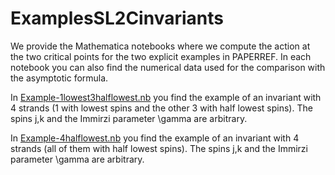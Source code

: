 # ExamplesSL2Cinvariants
We provide the Mathematica notebooks where we compute the action at the two critical points for the two explicit examples in PAPERREF. In each notebook you can also find the numerical data used for the comparison with the asymptotic formula. 

In [Example-1lowest3halflowest.nb](Example-1lowest3halflowest.nb) you find the example of an invariant with 4 strands (1 with lowest spins and the other 3 with half lowest spins). The spins j,k and the Immirzi parameter \gamma are arbitrary.

In [Example-4halflowest.nb](Example-4halflowest.nb) you find the example of an invariant with 4 strands (all of them with half lowest spins). The spins j,k and the Immirzi parameter \gamma are arbitrary.

